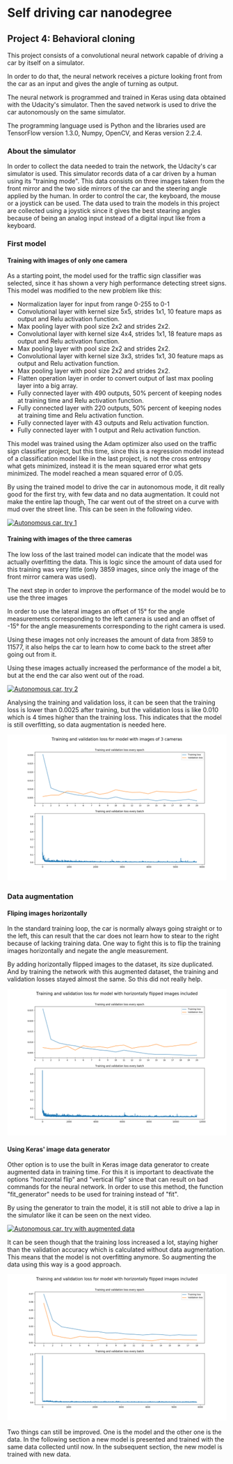# Self driving car nanodegree

## Project 4: Behavioral cloning

This project consists of a convolutional neural network capable of driving a car by itself on a simulator. 

In order to do that, the neural network receives a picture looking front from the car as an input and gives the angle of turning as output. 

The neural network is programmed and trained in Keras  using data obtained with the Udacity's simulator. Then the saved network is used to drive the car autonomously on the same simulator. 

The programming language used is Python and the libraries used are TensorFlow version 1.3.0, Numpy, OpenCV, and Keras version 2.2.4.

### About the simulator

In order to collect the data needed to train the network, the Udacity's car simulator is used. This simulator records data of a car driven by a human using its "training mode". This data consists on three images taken from the front mirror and the two side mirrors of the car and the steering angle applied by the human. In order to control the car, the keyboard, the mouse or a joystick can be used. The data used to train the models in this project are collected using a joystick since it gives the best stearing angles because of being an analog input instead of a digital input like from a keyboard.

### First model 

#### Training with images of only one camera

As a starting point, the model used for the traffic sign classifier was selected, since it has shown a very high performance detecting street signs. This model was modified to the new problem like this:

- Normalization layer for input from range 0-255 to 0-1
- Convolutional layer with kernel size 5x5, strides 1x1, 10 feature maps as output and Relu activation function.
- Max pooling layer with pool size 2x2 and strides 2x2.
- Convolutional layer with kernel size 4x4, strides 1x1, 18 feature maps as output and Relu activation function.
- Max pooling layer with pool size 2x2 and strides 2x2.
- Convolutional layer with kernel size 3x3, strides 1x1, 30 feature maps as output and Relu activation function.
- Max pooling layer with pool size 2x2 and strides 2x2.
- Flatten operation layer in order to convert output of last max pooling layer into a big array.
- Fully connected layer with 490 outputs, 50% percent of keeping nodes at training time and Relu activation function.
- Fully connected layer with 220 outputs, 50% percent of keeping nodes at training time and Relu activation function.
- Fully connected layer with 43 outputs and Relu activation function.
- Fully connected layer with 1 output and Relu activation function.

This model was trained using the Adam optimizer also used on the traffic sign classifier project, but this time, since this is a regression model instead of a classification model like in the last project, is not the cross entropy what gets minimized, instead it is the mean squared error what gets minimized. The model reached a mean squared error of 0.05.

By using the trained model to drive the car in autonomous mode, it dit really good for the first try, with few data and no data augmentation. It could not make the entire lap though, The car went out of the street on a curve with mud over the street line.  This can be seen in the following video.

[![Autonomous car, try 1](https://i.imgur.com/aR3TV6A.png)](https://www.youtube.com/watch?v=8-T4qriTvCE "Autonomous car, try 1")

#### Training with images of the three cameras

The low loss of the last trained model can indicate that the model was actually overfitting the data. This is logic since the amount of data used for this training was very little (only 3859 images, since only the image of the front mirror camera was used).

The next step in order to improve the performance of the model would be to use the three images

In order to use the lateral images an offset of 15° for the angle measurements corresponding to the left camera is used and an offset of -15° for the angle measurements corresponding to the right camera is used. 

Using these images not only increases the amount of data from 3859 to 11577, it also helps the car to learn how to come back to the street after going out from it.

Using these images actually increased the performance of the model a bit, but at the end the car also went out of the road.

[![Autonomous car, try 2](https://i.imgur.com/S7PBb26.jpg)](https://www.youtube.com/watch?v=8Heo4AqVRbc "Autonomous car, try 2")

Analysing the training and validation loss, it can be seen that the training loss is lower than 0.0025 after training, but the validation loss is like 0.010 which is 4 times higher than the training loss. This indicates that the model is still overfitting, so data augmentation is needed here.

![ Image1](./ImgsReport/01_TrainingLossBatches3Cams.png  "TrainingData3Cameras")

### Data augmentation

#### Fliping images horizontally

In the standard training loop, the car is normally always going straight or to the left, this can result that the car does not learn how to stear to the right because of lacking training data. One way to fight this is to flip the training images horizontally and negate the angle measurement.

By adding horizontally flipped images to the dataset, its size duplicated. And by training the network with this augmented dataset, the training and validation losses stayed almost the same. So this did not really help.

![ Image2](./ImgsReport/02_TrainingLossBatchesFlippedImages.png  "TrainingDataFlippedImages")


#### Using Keras' image data generator

Other option is to use the built in Keras image data generator to create augmented data in training time. For this it is important to deactivate the options "horizontal flip" and "vertical flip" since that can result on bad commands for the neural network. In order to use this method, the function "fit_generator" needs to be used for training instead of "fit".

By using the generator to train the model, it is still not able to drive a lap in the simulator like it can be seen on the next video.

[![Autonomous car, try with augmented data](https://i.imgur.com/acV8zfl.jpg)](https://www.youtube.com/watch?v=HHQeYbk3iK0 "Autonomous car, try with augmented data")

It can be seen though that the training loss increased a lot, staying higher than the validation accuracy which is calculated without data augmentation. This means that the model is not overfitting anymore. So augmenting the data using this way is a good approach.

![ Image3](./ImgsReport/03_TrainingLossAugmentedImages.png  "TrainingDataAugmentedImages")

Two things can still be improved. One is the model and the other one is the data. In the following section a new model is presented and trained with the same data collected until now. In the subsequent section, the new model is trained with new data.

 

 






